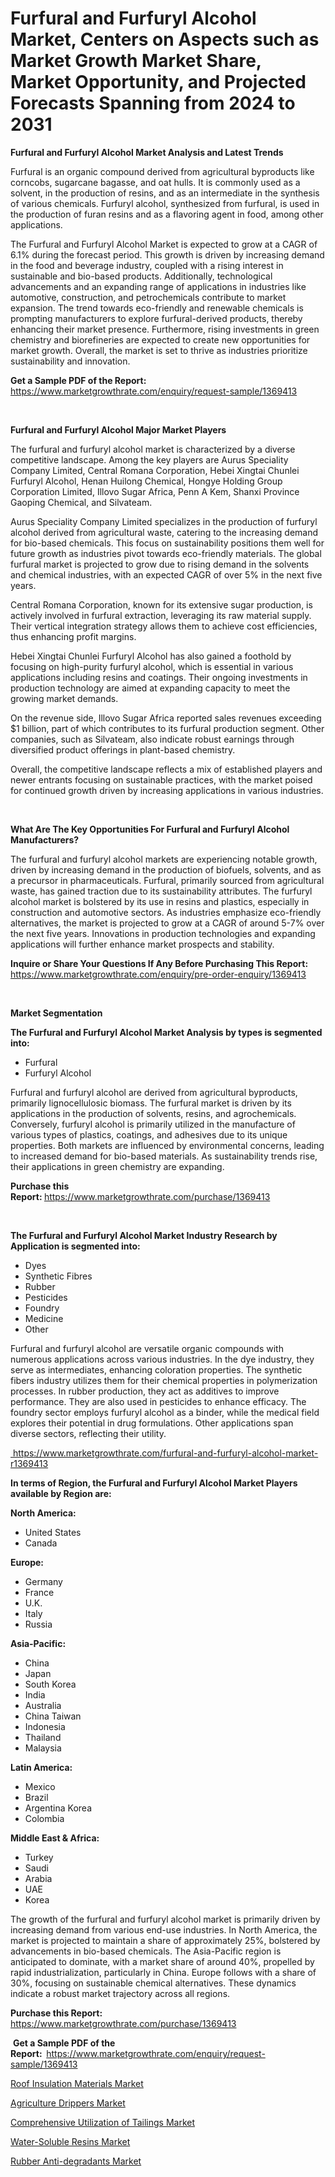 <p><h1>Furfural and Furfuryl Alcohol Market, Centers on Aspects such as Market Growth Market Share, Market Opportunity, and Projected Forecasts Spanning from 2024 to 2031</h1></p><p><strong>Furfural and Furfuryl Alcohol Market Analysis and Latest Trends</strong></p>
<p><p>Furfural is an organic compound derived from agricultural byproducts like corncobs, sugarcane bagasse, and oat hulls. It is commonly used as a solvent, in the production of resins, and as an intermediate in the synthesis of various chemicals. Furfuryl alcohol, synthesized from furfural, is used in the production of furan resins and as a flavoring agent in food, among other applications. </p><p>The Furfural and Furfuryl Alcohol Market is expected to grow at a CAGR of 6.1% during the forecast period. This growth is driven by increasing demand in the food and beverage industry, coupled with a rising interest in sustainable and bio-based products. Additionally, technological advancements and an expanding range of applications in industries like automotive, construction, and petrochemicals contribute to market expansion. The trend towards eco-friendly and renewable chemicals is prompting manufacturers to explore furfural-derived products, thereby enhancing their market presence. Furthermore, rising investments in green chemistry and biorefineries are expected to create new opportunities for market growth. Overall, the market is set to thrive as industries prioritize sustainability and innovation.</p></p>
<p><strong>Get a Sample PDF of the Report:&nbsp;</strong> <a href="https://www.marketgrowthrate.com/enquiry/request-sample/1369413">https://www.marketgrowthrate.com/enquiry/request-sample/1369413</a></p>
<p>&nbsp;</p>
<p><strong>Furfural and Furfuryl Alcohol Major Market Players</strong></p>
<p><p>The furfural and furfuryl alcohol market is characterized by a diverse competitive landscape. Among the key players are Aurus Speciality Company Limited, Central Romana Corporation, Hebei Xingtai Chunlei Furfuryl Alcohol, Henan Huilong Chemical, Hongye Holding Group Corporation Limited, Illovo Sugar Africa, Penn A Kem, Shanxi Province Gaoping Chemical, and Silvateam.</p><p>Aurus Speciality Company Limited specializes in the production of furfuryl alcohol derived from agricultural waste, catering to the increasing demand for bio-based chemicals. This focus on sustainability positions them well for future growth as industries pivot towards eco-friendly materials. The global furfural market is projected to grow due to rising demand in the solvents and chemical industries, with an expected CAGR of over 5% in the next five years.</p><p>Central Romana Corporation, known for its extensive sugar production, is actively involved in furfural extraction, leveraging its raw material supply. Their vertical integration strategy allows them to achieve cost efficiencies, thus enhancing profit margins.</p><p>Hebei Xingtai Chunlei Furfuryl Alcohol has also gained a foothold by focusing on high-purity furfuryl alcohol, which is essential in various applications including resins and coatings. Their ongoing investments in production technology are aimed at expanding capacity to meet the growing market demands.</p><p>On the revenue side, Illovo Sugar Africa reported sales revenues exceeding $1 billion, part of which contributes to its furfural production segment. Other companies, such as Silvateam, also indicate robust earnings through diversified product offerings in plant-based chemistry.</p><p>Overall, the competitive landscape reflects a mix of established players and newer entrants focusing on sustainable practices, with the market poised for continued growth driven by increasing applications in various industries.</p></p>
<p>&nbsp;</p>
<p><strong>What Are The Key Opportunities For Furfural and Furfuryl Alcohol Manufacturers?</strong></p>
<p><p>The furfural and furfuryl alcohol markets are experiencing notable growth, driven by increasing demand in the production of biofuels, solvents, and as a precursor in pharmaceuticals. Furfural, primarily sourced from agricultural waste, has gained traction due to its sustainability attributes. The furfuryl alcohol market is bolstered by its use in resins and plastics, especially in construction and automotive sectors. As industries emphasize eco-friendly alternatives, the market is projected to grow at a CAGR of around 5-7% over the next five years. Innovations in production technologies and expanding applications will further enhance market prospects and stability.</p></p>
<p><strong>Inquire or Share Your Questions If Any Before Purchasing This Report:</strong> <a href="https://www.marketgrowthrate.com/enquiry/pre-order-enquiry/1369413">https://www.marketgrowthrate.com/enquiry/pre-order-enquiry/1369413</a></p>
<p>&nbsp;</p>
<p><strong>Market Segmentation</strong></p>
<p><strong>The Furfural and Furfuryl Alcohol Market Analysis by types is segmented into:</strong></p>
<p><ul><li>Furfural</li><li>Furfuryl Alcohol</li></ul></p>
<p><p>Furfural and furfuryl alcohol are derived from agricultural byproducts, primarily lignocellulosic biomass. The furfural market is driven by its applications in the production of solvents, resins, and agrochemicals. Conversely, furfuryl alcohol is primarily utilized in the manufacture of various types of plastics, coatings, and adhesives due to its unique properties. Both markets are influenced by environmental concerns, leading to increased demand for bio-based materials. As sustainability trends rise, their applications in green chemistry are expanding.</p></p>
<p><strong>Purchase this Report:&nbsp;</strong><a href="https://www.marketgrowthrate.com/purchase/1369413">https://www.marketgrowthrate.com/purchase/1369413</a></p>
<p>&nbsp;</p>
<p><strong>The Furfural and Furfuryl Alcohol Market Industry Research by Application is segmented into:</strong></p>
<p><ul><li>Dyes</li><li>Synthetic Fibres</li><li>Rubber</li><li>Pesticides</li><li>Foundry</li><li>Medicine</li><li>Other</li></ul></p>
<p><p>Furfural and furfuryl alcohol are versatile organic compounds with numerous applications across various industries. In the dye industry, they serve as intermediates, enhancing coloration properties. The synthetic fibers industry utilizes them for their chemical properties in polymerization processes. In rubber production, they act as additives to improve performance. They are also used in pesticides to enhance efficacy. The foundry sector employs furfuryl alcohol as a binder, while the medical field explores their potential in drug formulations. Other applications span diverse sectors, reflecting their utility.</p></p>
<p><a href="https://www.marketgrowthrate.com/furfural-and-furfuryl-alcohol-market-r1369413">&nbsp;https://www.marketgrowthrate.com/furfural-and-furfuryl-alcohol-market-r1369413</a></p>
<p><strong>In terms of Region, the Furfural and Furfuryl Alcohol Market Players available by Region are:</strong></p>
<p>
    <p> <strong> North America: </strong>
        <ul>
            <li>United States</li>
            <li>Canada</li>
        </ul>
        </p> 
    <p> <strong> Europe: </strong>
        <ul>
            <li>Germany</li>
            <li>France</li>
            <li>U.K.</li>
            <li>Italy</li>
            <li>Russia</li>
        </ul>
        </p> 
    <p> <strong> Asia-Pacific: </strong>
        <ul>
            <li>China</li>
            <li>Japan</li>
            <li>South Korea</li>
            <li>India</li>
            <li>Australia</li>
            <li>China Taiwan</li>
            <li>Indonesia</li>
            <li>Thailand</li>
            <li>Malaysia</li>
        </ul>
        </p> 
    <p> <strong> Latin America: </strong>
        <ul>
            <li>Mexico</li>
            <li>Brazil</li>
            <li>Argentina Korea</li>
            <li>Colombia</li>
        </ul>
        </p> 
    <p> <strong> Middle East & Africa: </strong>
        <ul>
            <li>Turkey</li>
            <li>Saudi</li>
            <li>Arabia</li>
            <li>UAE</li>
            <li>Korea</li>
        </ul>
    </p>
    </p>
<p><p>The growth of the furfural and furfuryl alcohol market is primarily driven by increasing demand from various end-use industries. In North America, the market is projected to maintain a share of approximately 25%, bolstered by advancements in bio-based chemicals. The Asia-Pacific region is anticipated to dominate, with a market share of around 40%, propelled by rapid industrialization, particularly in China. Europe follows with a share of 30%, focusing on sustainable chemical alternatives. These dynamics indicate a robust market trajectory across all regions.</p></p>
<p><strong>Purchase this Report: </strong><a href="https://www.marketgrowthrate.com/purchase/1369413">https://www.marketgrowthrate.com/purchase/1369413</a></p>
<p>&nbsp;<strong>Get a Sample PDF of the Report:&nbsp;&nbsp;</strong><a href="https://www.marketgrowthrate.com/enquiry/request-sample/1369413">https://www.marketgrowthrate.com/enquiry/request-sample/1369413</a></p>
<p><strong></strong></p>
<p><p><a href="https://medium.com/@myrtasckxr/future-of-roof-insulation-materials-market-global-market-forecast-and-market-trends-2024-2031-b400c882e122">Roof Insulation Materials Market</a></p><p><a href="https://github.com/mabutironaldo/Market-Research-Report-List-6/blob/main/agriculture-drippers-market.md">Agriculture Drippers Market</a></p><p><a href="https://issuu.com/reportprime-2/docs/comprehensive-utilization-of-tailin_c4693d15c1c2d9">Comprehensive Utilization of Tailings Market</a></p><p><a href="https://medium.com/@myrtasckxr/insights-into-water-soluble-resins-market-share-and-competitive-landscape-for-period-from-2024-to-4611c16ba030?postPublishedType=repub">Water-Soluble Resins Market</a></p><p><a href="https://issuu.com/reportprime-2/docs/rubber-anti-degradants-market-size-_1601e39462c2de">Rubber Anti-degradants Market</a></p></p>